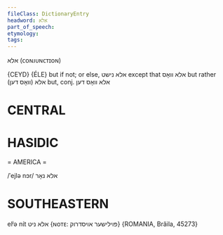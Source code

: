 ```yaml
---
fileClass: DictionaryEntry
headword: אלא
part_of_speech: 
etymology: 
tags: 
---
```

אלא
(ᴄᴏɴᴊᴜɴᴄᴛɪᴏɴ)

{CEYD}
{ÉLE}
but if not; or else,  אלא נישט
except that אלא װאָס
but rather אלא (װאָס דען)
but, conj. אלא װאָס דען

CENTRAL
========

HASIDIC
=======
= AMERICA = 

/ˈejlə nɔr/ אלא נאָר

SOUTHEASTERN
==============

elʲə nɩ́t אלא ניט {ɴᴏᴛᴇ: פּוילישער אויסדרוק} {ROMANIA, Brăila, 45273}
